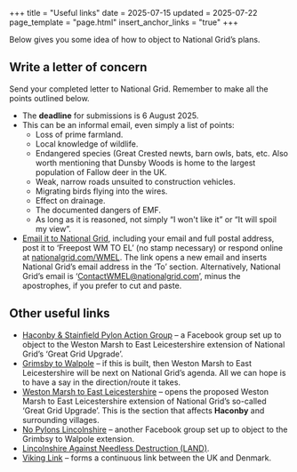 +++
title = "Useful links"
date = 2025-07-15
updated = 2025-07-22
page_template = "page.html"
insert_anchor_links = "true"
+++

Below gives you some idea of how to object to National Grid’s plans.

## Write a letter of concern

Send your completed letter to National Grid. Remember to make all the points outlined below.

- The **deadline** for submissions is 6 August 2025.
- This can be an informal email, even simply a list of points:
    - Loss of prime farmland.
    - Local knowledge of wildlife.
    - Endangered species (Great Crested newts, barn owls, bats, etc. Also worth mentioning that Dunsby Woods is home to the largest population of Fallow deer in the UK.
    - Weak, narrow roads unsuited to construction vehicles.
    - Migrating birds flying into the wires.
    - Effect on drainage.
    - The documented dangers of EMF.
    - As long as it is reasoned, not simply “I won't like it” or “It will spoil my view”.
- [Email it to National Grid](mailto:ContactWMEL@nationalgrid.com?subject=WMEL:%20Letter%20of%20concern), including your email and full postal address, post it to ‘Freepost WM TO EL’ (no stamp necessary) or respond online at [nationalgrid.com/WMEL](https://nationalgrid.com/WMEL). The link opens a new email and inserts National Grid’s email address in the ‘To’ section. Alternatively, National Grid’s email is ‘ContactWMEL@nationalgrid.com’, minus the apostrophes, if you prefer to cut and paste.

## Other useful links

- [Haconby & Stainfield Pylon Action Group](https://www.facebook.com/groups/1400754671211902) – a Facebook group set up to object to the Weston Marsh to East Leicestershire extension of National Grid’s ‘Great Grid Upgrade’.
- [Grimsby to Walpole](https://www.nationalgrid.com/the-great-grid-upgrade/grimsby-to-walpole) – if this is built, then Weston Marsh to East Leicestershire will be next on National Grid’s agenda. All we can hope is to have a say in the direction/route it takes.
- [Weston Marsh to East Leicestershire](https://nationalgrid.com/wmel) – opens the proposed Weston Marsh to East Leicestershire extension of National Grid’s so-called ‘Great Grid Upgrade’. This is the section that affects **Haconby** and surrounding villages.
- [No Pylons Lincolnshire](https://www.facebook.com/groups/427539323082424) – another Facebook group set up to object to the Grimbsy to Walpole extension.
- [Lincolnshire Against Needless Destruction (LAND)](http://lincsland.co.uk).
- [Viking Link](https://www.nationalgrid.com/national-grid-ventures/viking-link) – forms a continuous link between the UK and Denmark.
